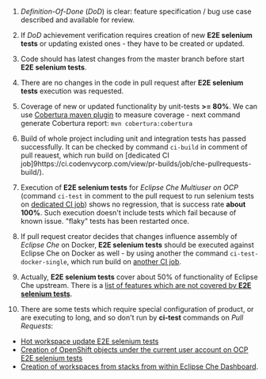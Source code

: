 1. _Definition-Of-Done_ (_DoD_) is clear: feature specification / bug use case described and available for review.
2. If _DoD_ achievement verification requires creation of new **E2E selenium tests** or updating existed ones - they have to be created or updated.
3. Code should has latest changes from the master branch before start **E2E selenium tests**.
4. There are no changes in the code in pull request after **E2E selenium tests** execution was requested.
5. Coverage of new or updated functionality by unit-tests **>= 80%**. We can use [Cobertura maven plugin](https://github.com/cobertura/cobertura) to measure coverage  - next command generate Cobertura report: 
`mvn cobertura:cobertura`
6. Build of whole project including unit and integration tests has passed successfully. It can be checked by command `ci-build` in comment of pull reauest, which run build on [dedicated CI job]9https://ci.codenvycorp.com/view/pr-builds/job/che-pullrequests-build/).
7. Execution of **E2E selenium tests** for _Eclipse Che Multiuser on OCP_ (command `ci-test` in comment to the pull request to run selenium tests on [dedicated CI job](https://ci.codenvycorp.com/view/pr-builds/job/che-pullrequests-test-ocp/)) shows no regression, that is success rate **about 100%**. Such execution doesn't include tests which fail because of known issue. "flaky" tests has been restarted once.

8. If pull request creator decides that changes influence assembly of _Eclipse Che_ on Docker, **E2E selenium tests** should be executed against Eclipse Che on Docker as well - by using another the command `ci-test-docker-single`, which run build on [another CI job](https://ci.codenvycorp.com/view/pr-builds/job/che-pullrequests-test/).

9. Actually, **E2E selenium tests** cover about 50% of functionality of Eclipse Che upstream. There is a [list of features which are not covered by **E2E selenium tests**](https://github.com/eclipse/che/wiki/List-of-Eclipse-Che-6-features-which-haven't-been-covered-by-selenium-tests-yet).

10. There are some tests which require special configuration of product, or are executing to long, and so don't run by **ci-test** commands on _Pull Requests_:
- [Hot workspace update E2E selenium tests](https://github.com/eclipse/che/wiki/E2E-selenium-tests:-Hot-workspace-update)
- [Creation of OpenShift objects under the current user account on OCP E2E selenium tests](https://github.com/eclipse/che/wiki/E2E-selenium-tests:-creation-of-OpenShift-objects-under-the-current-user-account-on-OCP)
- [Creation of workspaces from stacks from within Eclipse Che Dashboard](https://github.com/eclipse/che/wiki/E2E-selenium-tests:-creation-of-workspaces-from-stacks).
